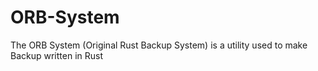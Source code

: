 # ORB-System
The ORB System (Original Rust Backup System) is a utility used to make Backup written in Rust

